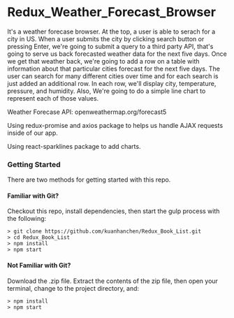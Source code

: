 # Redux_Weather_Forecast_Browser

It's a weather forecase browser. At the top, a user is able to serach for a city in US. When a user submits the city by clicking search button or pressing Enter, we're going to submit a query to a third party API, that's going to serve us back forecasted weather data for the next five days. Once we get that weather back, we're going to add a row on a table with information about that particular cities forecast for the next five days. The user can search for many different cities over time and for each search is just added an additional row. In each row, we'll display city, temperature, pressure, and humidity. Also, We're going to do a simple line chart to represent each of those values.

Weather Forecase API: openweathermap.org/forecast5

Using redux-promise and axios package to helps us handle AJAX requests inside of our app.

Using react-sparklines package to add charts.

### Getting Started

There are two methods for getting started with this repo.

#### Familiar with Git?
Checkout this repo, install dependencies, then start the gulp process with the following:

```
> git clone https://github.com/kuanhanchen/Redux_Book_List.git
> cd Redux_Book_List
> npm install
> npm start
```

#### Not Familiar with Git?
Download the .zip file. Extract the contents of the zip file, then open your terminal, change to the project directory, and:

```
> npm install
> npm start
```
